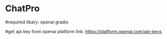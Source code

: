 # ChatPro
#required libary:
          openai
          gradio

#get api key from openai platform link:
          https://platform.openai.com/api-keys
